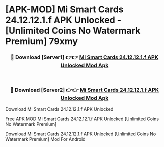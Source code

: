 # [APK-MOD] Mi Smart Cards 24.12.12.1.f APK Unlocked - [Unlimited Coins No Watermark Premium] 79xmy



<div align="center">
<h3>🔴 Download [Server1] 👉👉 <a href="https://momento.my/?title=Mi_Smart_Cards_24.12.12.1.f_APK_Unlocked">Mi Smart Cards 24.12.12.1.f APK Unlocked Mod Apk</a></h3><br>

<h3>🔴 Download [Server2] 👉👉 <a href="https://momento.my/?title=Mi_Smart_Cards_24.12.12.1.f_APK_Unlocked">Mi Smart Cards 24.12.12.1.f APK Unlocked Mod Apk</a></h3>
</div>



Download Mi Smart Cards 24.12.12.1.f APK Unlocked 

Free APK MOD Mi Smart Cards 24.12.12.1.f APK Unlocked [Unlimited Coins No Watermark Premium]

Download Mi Smart Cards 24.12.12.1.f APK Unlocked [Unlimited Coins No Watermark Premium] Mod For Android
